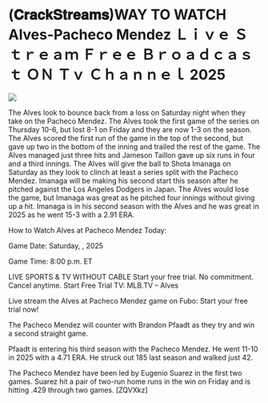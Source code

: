 # (𝐂𝐫𝐚𝐜𝐤𝐒𝐭𝐫𝐞𝐚𝐦𝐬)WAY TO WATCH Alves-Pacheco Mendez Ｌｉｖｅ Ｓｔｒｅａｍ Ｆｒｅｅ Ｂｒｏａｄｃａｓｔ ＯＮ Ｔｖ Ｃｈａｎｎｅｌ  2025  
  
  
[![](https://i.imgur.com/qSNzIqt.png)](https://movie.rssnews.media/HrbLRaH.php)  
  
The Alves look to bounce back from a loss on Saturday night when they take on the Pacheco Mendez. The Alves took the first game of the series on Thursday 10-6, but lost 8-1 on Friday and they are now 1-3 on the season. The Alves scored the first run of the game in the top of the second, but gave up two in the bottom of the inning and trailed the rest of the game. The Alves managed just three hits and Jameson Taillon gave up six runs in four and a third innings. The Alves will give the ball to Shota Imanaga on Saturday as they look to clinch at least a series split with the Pacheco Mendez. Imanaga will be making his second start this season after he pitched against the Los Angeles Dodgers in Japan. The Alves would lose the game, but Imanaga was great as he pitched four innings without giving up a hit. Imanaga is in his second season with the Alves and he was great in 2025 as he went 15-3 with a 2.91 ERA.

How to Watch Alves at Pacheco Mendez Today:

Game Date: Saturday, , 2025

Game Time: 8:00 p.m. ET

LIVE SPORTS & TV WITHOUT CABLE
Start your free trial. No commitment. Cancel anytime.
Start Free Trial
TV: MLB.TV – Alves

Live stream the Alves at Pacheco Mendez game on Fubo: Start your free trial now!

The Pacheco Mendez will counter with Brandon Pfaadt as they try and win a second straight game.

Pfaadt is entering his third season with the Pacheco Mendez. He went 11-10 in 2025 with a 4.71 ERA. He struck out 185 last season and walked just 42.

The Pacheco Mendez have been led by Eugenio Suarez in the first two games. Suarez hit a pair of two-run home runs in the win on Friday and is hitting .429 through two games. [ZQVXkz]